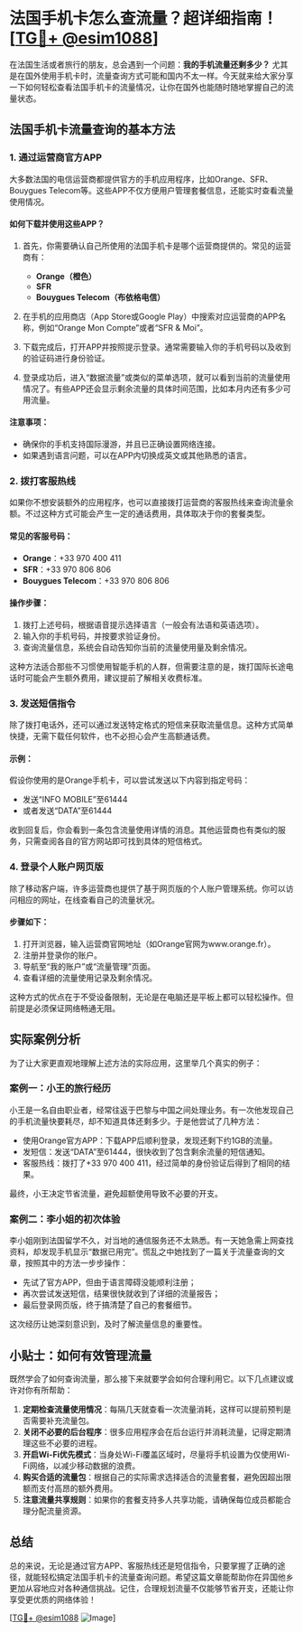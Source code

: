# 法国手机卡怎么查流量？超详细指南！[[TG💪+ @esim1088](https://t.me/s/esim1088)]

在法国生活或者旅行的朋友，总会遇到一个问题：**我的手机流量还剩多少？** 尤其是在国外使用手机卡时，流量查询方式可能和国内不太一样。今天就来给大家分享一下如何轻松查看法国手机卡的流量情况，让你在国外也能随时随地掌握自己的流量状态。

## 法国手机卡流量查询的基本方法

### 1. **通过运营商官方APP**

大多数法国的电信运营商都提供官方的手机应用程序，比如Orange、SFR、Bouygues Telecom等。这些APP不仅方便用户管理套餐信息，还能实时查看流量使用情况。

#### 如何下载并使用这些APP？

1. 首先，你需要确认自己所使用的法国手机卡是哪个运营商提供的。常见的运营商有：
   - **Orange（橙色）**
   - **SFR**
   - **Bouygues Telecom（布依格电信）**

2. 在手机的应用商店（App Store或Google Play）中搜索对应运营商的APP名称，例如“Orange Mon Compte”或者“SFR & Moi”。

3. 下载完成后，打开APP并按照提示登录。通常需要输入你的手机号码以及收到的验证码进行身份验证。

4. 登录成功后，进入“数据流量”或类似的菜单选项，就可以看到当前的流量使用情况了。有些APP还会显示剩余流量的具体时间范围，比如本月内还有多少可用流量。

#### 注意事项：
- 确保你的手机支持国际漫游，并且已正确设置网络连接。
- 如果遇到语言问题，可以在APP内切换成英文或其他熟悉的语言。

### 2. **拨打客服热线**

如果你不想安装额外的应用程序，也可以直接拨打运营商的客服热线来查询流量余额。不过这种方式可能会产生一定的通话费用，具体取决于你的套餐类型。

#### 常见的客服号码：
- **Orange**：+33 970 400 411
- **SFR**：+33 970 806 806
- **Bouygues Telecom**：+33 970 806 806

#### 操作步骤：
1. 拨打上述号码，根据语音提示选择语言（一般会有法语和英语选项）。
2. 输入你的手机号码，并按要求验证身份。
3. 查询流量信息，系统会自动告知你当前的流量使用量及剩余情况。

这种方法适合那些不习惯使用智能手机的人群，但需要注意的是，拨打国际长途电话时可能会产生额外费用，建议提前了解相关收费标准。

### 3. **发送短信指令**

除了拨打电话外，还可以通过发送特定格式的短信来获取流量信息。这种方式简单快捷，无需下载任何软件，也不必担心会产生高额通话费。

#### 示例：
假设你使用的是Orange手机卡，可以尝试发送以下内容到指定号码：
- 发送“INFO MOBILE”至61444
- 或者发送“DATA”至61444

收到回复后，你会看到一条包含流量使用详情的消息。其他运营商也有类似的服务，只需查阅各自的官方网站即可找到具体的短信格式。

### 4. **登录个人账户网页版**

除了移动客户端，许多运营商也提供了基于网页版的个人账户管理系统。你可以访问相应的网址，在线查看自己的流量状况。

#### 步骤如下：
1. 打开浏览器，输入运营商官网地址（如Orange官网为www.orange.fr）。
2. 注册并登录你的账户。
3. 导航至“我的账户”或“流量管理”页面。
4. 查看详细的流量使用记录及剩余情况。

这种方式的优点在于不受设备限制，无论是在电脑还是平板上都可以轻松操作。但前提是必须保证网络畅通无阻。

## 实际案例分析

为了让大家更直观地理解上述方法的实际应用，这里举几个真实的例子：

### 案例一：小王的旅行经历

小王是一名自由职业者，经常往返于巴黎与中国之间处理业务。有一次他发现自己的手机流量快要耗尽，却不知道具体还剩多少。于是他尝试了几种方法：

- 使用Orange官方APP：下载APP后顺利登录，发现还剩下约1GB的流量。
- 发短信：发送“DATA”至61444，很快收到了包含剩余流量的短信通知。
- 客服热线：拨打了+33 970 400 411，经过简单的身份验证后得到了相同的结果。

最终，小王决定节省流量，避免超额使用导致不必要的开支。

### 案例二：李小姐的初次体验

李小姐刚到法国留学不久，对当地的通信服务还不太熟悉。有一天她急需上网查找资料，却发现手机显示“数据已用完”。慌乱之中她找到了一篇关于流量查询的文章，按照其中的方法一步步操作：

- 先试了官方APP，但由于语言障碍没能顺利注册；
- 再次尝试发送短信，结果很快就收到了详细的流量报告；
- 最后登录网页版，终于搞清楚了自己的套餐细节。

这次经历让她深刻意识到，及时了解流量信息的重要性。

## 小贴士：如何有效管理流量

既然学会了如何查询流量，那么接下来就要学会如何合理利用它。以下几点建议或许对你有所帮助：

1. **定期检查流量使用情况**：每隔几天就查看一次流量消耗，这样可以提前预判是否需要补充流量包。
2. **关闭不必要的后台程序**：很多应用程序会在后台运行并消耗流量，记得定期清理这些不必要的进程。
3. **开启Wi-Fi优先模式**：当身处Wi-Fi覆盖区域时，尽量将手机设置为仅使用Wi-Fi网络，以减少移动数据的浪费。
4. **购买合适的流量包**：根据自己的实际需求选择适合的流量套餐，避免因超出限额而支付高昂的额外费用。
5. **注意流量共享规则**：如果你的套餐支持多人共享功能，请确保每位成员都能合理分配流量资源。

## 总结

总的来说，无论是通过官方APP、客服热线还是短信指令，只要掌握了正确的途径，就能轻松搞定法国手机卡的流量查询问题。希望这篇文章能帮助你在异国他乡更加从容地应对各种通信挑战。记住，合理规划流量不仅能够节省开支，还能让你享受更优质的网络体验！

[[TG💪+ @esim1088](https://t.me/s/esim1088) ![Image](https://i.postimg.cc/4NQfJmqS/Snipaste-2025-05-13-00-14-12.png)]